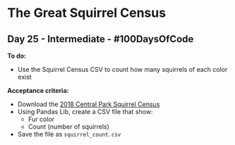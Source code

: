 # The Great Squirrel Census
## Day 25 - Intermediate - \#100DaysOfCode

**To do:**
* Use the Squirrel Census CSV to count how many squirrels of each color exist

**Acceptance criteria:**
* Download the [2018 Central Park Squirrel Census](https://data.cityofnewyork.us/Environment/2018-Central-Park-Squirrel-Census-Squirrel-Data/vfnx-vebw)
* Using Pandas Lib, create a CSV file that show:
    * Fur color
    * Count (number of squirrels)
* Save the file as `squirrel_count.csv`

